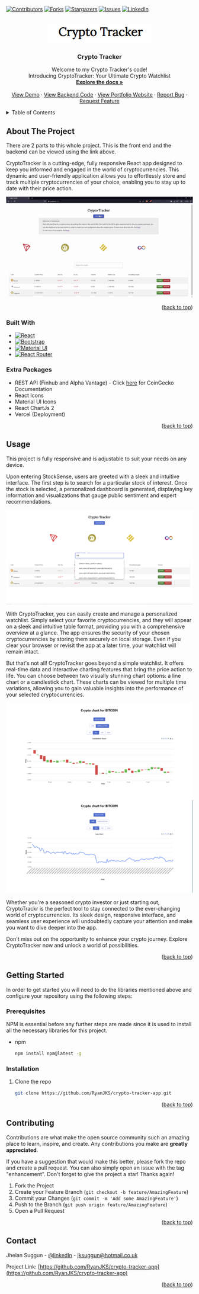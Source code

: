 <!-- Improved compatibility of back to top link: See: https://github.com/othneildrew/Best-README-Template/pull/73 -->

<a name="readme-top"></a>

[![Contributors][contributors-shield]][contributors-url]
[![Forks][forks-shield]][forks-url]
[![Stargazers][stars-shield]][stars-url]
[![Issues][issues-shield]][issues-url]
[![LinkedIn][linkedin-shield]][linkedin-url]

<!-- PROJECT LOGO -->
<br />
<div align="center">

<div align="center">
  <img src="/README/signature.PNG" alt="Logo">
</div>
<h3 align="center">Crypto Tracker</h3>

  <p align="center">
    Welcome to my Crypto Tracker's code!
    <br/>
    Introducing CryptoTracker: Your Ultimate Crypto Watchlist
    <br />
    <a href="https://github.com/RyanJKS/crypto-tracker-app/tree/master/src"><strong>Explore the docs »</strong></a>
    <br />
    <br />
    <a href="https://crypto-tracker-app-gamma.vercel.app/">View Demo</a>
    ·
    <a href="https://github.com/RyanJKS/crypto-tracker-app-backend">View Backend Code</a>
    ·
    <a href="https://jhelan.dev/">View Portfolio Website</a>
    ·
    <a href="https://github.com/RyanJKS/crypto-tracker-app/issues">Report Bug</a>
    ·
    <a href="https://github.com/RyanJKS/crypto-tracker-app/issues">Request Feature</a>
  </p>
</div>

<!-- TABLE OF CONTENTS -->
<details>
  <summary>Table of Contents</summary>
  <ol>
    <li>
      <a href="#about-the-project">About The Project</a>
      <ul>
        <li><a href="#built-with">Built With</a></li>
        <li><a href="#extra-packages">Extra Packages</a></li>
      </ul>
    </li>
    <li><a href="#usage">Usage</a></li>
    <li>
      <a href="#getting-started">Getting Started</a>
      <ul>
        <li><a href="#prerequisites">Prerequisites</a></li>
        <li><a href="#installation">Installation</a></li>
      </ul>
    </li>
    <!-- <li><a href="#roadmap">Roadmap</a></li> -->
    <li><a href="#contributing">Contributing</a></li>
    <!-- <li><a href="#license">License</a></li> -->
    <li><a href="#contact">Contact</a></li>
    <!-- <li><a href="#acknowledgments">Acknowledgments</a></li> -->
  </ol>
</details>

<!-- ABOUT THE PROJECT -->

## About The Project

There are 2 parts to this whole project. This is the front end and the backend can be viewed using the link above.

CryptoTracker is a cutting-edge, fully responsive React app designed to keep you informed and engaged in the world of cryptocurrencies. This dynamic and user-friendly application allows you to effortlessly store and track multiple cryptocurrencies of your choice, enabling you to stay up to date with their price action.

<!-- put gif video here og how it fully works -->

<div align="center">
  <img src="/README/intro.gif" alt="Usage GIF">
</div>

<p align="right">(<a href="#readme-top">back to top</a>)</p>

### Built With

- [![React][React.js]][React-url]
- [![Bootstrap][Bootstrap.com]][Bootstrap-url]
- [![Material UI][Material-UI.js]][Material-UI-url]
- [![React Router][ReactRouter.js]][ReactRouter-url]

### Extra Packages

- REST API (Finhub and Alpha Vantage) - Click <a href="https://www.coingecko.com/en/api/documentation"
                target="_blank"
                rel="noreferrer"> here</a> for CoinGecko Documentation
- React Icons
- Material UI Icons
- React ChartJs 2
- Vercel (Deployment)

<p align="right">(<a href="#readme-top">back to top</a>)</p>

<!-- USAGE EXAMPLES -->

## Usage

This project is fully responsive and is adjustable to suit your needs on any device.

Upon entering StockSense, users are greeted with a sleek and intuitive interface. The first step is to search for a particular stock of interest. Once the stock is selected, a personalized dashboard is generated, displaying key information and visualizations that gauge public sentiment and expert recommendations.

<div align="center">
  <img src="/README/search.PNG" alt="Search">
</div>

With CryptoTracker, you can easily create and manage a personalized watchlist. Simply select your favorite cryptocurrencies, and they will appear on a sleek and intuitive table format, providing you with a comprehensive overview at a glance. The app ensures the security of your chosen cryptocurrencies by storing them securely on local storage. Even if you clear your browser or revisit the app at a later time, your watchlist will remain intact.

But that's not all! CryptoTracker goes beyond a simple watchlist. It offers real-time data and interactive charting features that bring the price action to life. You can choose between two visually stunning chart options: a line chart or a candlestick chart. These charts can be viewed for multiple time variations, allowing you to gain valuable insights into the performance of your selected cryptocurrencies.

<div align="center">
  <img src="/README/candle.PNG" alt="Candle Chart">
</div>
<div align="center">
  <img src="/README/line.PNG" alt="Line Chart">
</div>

Whether you're a seasoned crypto investor or just starting out, CryptoTrackr is the perfect tool to stay connected to the ever-changing world of cryptocurrencies. Its sleek design, responsive interface, and seamless user experience will undoubtedly capture your attention and make you want to dive deeper into the app.

Don't miss out on the opportunity to enhance your crypto journey. Explore CryptoTracker now and unlock a world of possibilities.

<p align="right">(<a href="#readme-top">back to top</a>)</p>

<!-- GETTING STARTED -->

## Getting Started

In order to get started you will need to do the libraries mentioned above and configure your repository using the following steps:

### Prerequisites

NPM is essential before any further steps are made since it is used to install all the necessary libraries for this project.

- npm
  ```sh
  npm install npm@latest -g
  ```

### Installation

1. Clone the repo
   ```sh
   git clone https://github.com/RyanJKS/crypto-tracker-app.git
   ```

<p align="right">(<a href="#readme-top">back to top</a>)</p>

<!-- CONTRIBUTING -->

## Contributing

Contributions are what make the open source community such an amazing place to learn, inspire, and create. Any contributions you make are **greatly appreciated**.

If you have a suggestion that would make this better, please fork the repo and create a pull request. You can also simply open an issue with the tag "enhancement".
Don't forget to give the project a star! Thanks again!

1. Fork the Project
2. Create your Feature Branch (`git checkout -b feature/AmazingFeature`)
3. Commit your Changes (`git commit -m 'Add some AmazingFeature'`)
4. Push to the Branch (`git push origin feature/AmazingFeature`)
5. Open a Pull Request

<p align="right">(<a href="#readme-top">back to top</a>)</p>

## Contact

Jhelan Suggun - [@linkedIn](https://www.linkedin.com/in/jhelan-suggun-jks7n99/) - jksuggun@hotmail.co.uk

Project Link: [https://github.com/RyanJKS/crypto-tracker-app](https://github.com/RyanJKS/crypto-tracker-app)

<p align="right">(<a href="#readme-top">back to top</a>)</p>

[contributors-shield]: https://img.shields.io/github/contributors/RyanJKS/crypto-tracker-app.svg?style=for-the-badge
[contributors-url]: https://github.com/RyanJKS/crypto-tracker-app/graphs/contributors
[forks-shield]: https://img.shields.io/github/forks/RyanJKS/crypto-tracker-app.svg?style=for-the-badge
[forks-url]: https://github.com/RyanJKS/crypto-tracker-app/network/members
[stars-shield]: https://img.shields.io/github/stars/RyanJKS/crypto-tracker-app.svg?style=for-the-badge
[stars-url]: https://github.com/RyanJKS/crypto-tracker-app/stargazers
[issues-shield]: https://img.shields.io/github/issues/RyanJKS/crypto-tracker-app.svg?style=for-the-badge
[issues-url]: https://github.com/RyanJKS/crypto-tracker-app/issues
[license-shield]: https://img.shields.io/github/license/RyanJKS/crypto-tracker-app.svg?style=for-the-badge
[license-url]: https://github.com/RyanJKS/crypto-tracker-app/blob/master/LICENSE.txt
[linkedin-shield]: https://img.shields.io/badge/-LinkedIn-black.svg?style=for-the-badge&logo=linkedin&colorB=555
[linkedin-url]: https://www.linkedin.com/in/jhelan-suggun-jks7n99/
[product-screenshot]: images/screenshot.png
[React.js]: https://img.shields.io/badge/React-20232A?style=for-the-badge&logo=react&logoColor=61DAFB
[React-url]: https://reactjs.org/
[Bootstrap.com]: https://img.shields.io/badge/Bootstrap-563D7C?style=for-the-badge&logo=bootstrap&logoColor=white
[Bootstrap-url]: https://getbootstrap.com
[Material-UI.js]: https://img.shields.io/badge/MUI-007FFF?style=for-the-badge&logo=MUI&logoColor=white
[Material-UI-url]: https://mui.com/material-ui/getting-started/overview/
[ReactRouter.js]: https://img.shields.io/badge/ReactRouter-007FFF?style=for-the-badge&logo=React-Router&logoColor=white
[ReactRouter-url]: https://reactrouter.com/en/main
